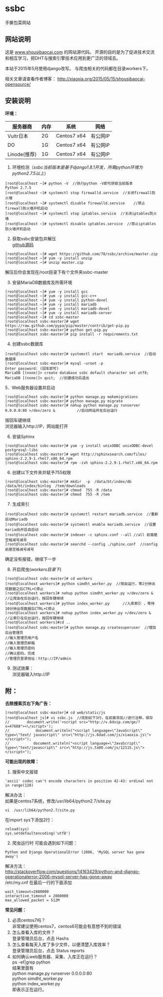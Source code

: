 # ssbc
手撕包菜网站

## 网站说明
这是 www.shousibaocai.com 的网站源代码。
开源的目的是为了促进技术交流和相互学习，把DHT与搜索引擎技术应用到更广泛的领域去。

本站于2015年5月使用django改写。
与爬虫相关的代码都在目录workers下。

相关文章请查看作者博客：
http://xiaoxia.org/2015/05/15/shousibaocai-opensource/

## 安装说明
**环境：**

服务器商 | 内存 | 系统 | 网络
---|---|---|---
Vultr日本 | 2G | Centos7 x64 | 有公网IP
DO | 1G | Centos7 x64 | 有公网IP
Linode(推荐) | 1G | Centos7 x64 | 有公网IP

1. 环境检测（*ssbc当前版本是基于django1.8.1开发，所需python环境为python2.7.5以上*）  
```Shell
[root@localhost ~]# python -V  //执行python -V即可获取当前版本    
Python 2.7.5   
[root@localhost ~]# systemctl stop firewalld.service  //关闭firewall防火墙  
[root@localhost ~]# systemctl disable firewalld.service    //禁止firewall防火墙开机启动  
[root@localhost ~]# systemctl stop iptables.service  //关闭iptables防火墙  
[root@localhost ~]# systemctl disable iptables.service  //禁止iptables防火墙开机启动
```  
2. 获取ssbc安装包并解压  
[github源码](https://github.com/aystshen/ssbc)  

```Shell
[root@localhost ~]# wget https://github.com/78/ssbc/archive/master.zip  
[root@localhost ~]# yum -y install unzip  
[root@localhost ~]# unzip master.zip  
```
解压后你会发现在/root目录下有个文件夹ssbc-master  

3. 安装MariaDB数据库及所需环境
```Shell
[root@localhost ~]# yum -y install gcc  
[root@localhost ~]# yum -y install gcc-c++  
[root@localhost ~]# yum -y install python-devel  
[root@localhost ~]# yum -y install mariadb  
[root@localhost ~]# yum -y install mariadb-devel  
[root@localhost ~]# yum -y install mariadb-server  
[root@localhost ~]# cd ssbc-master  
[root@localhost ssbc-master]# wget https://raw.github.com/pypa/pip/master/contrib/get-pip.py   
[root@localhost ssbc-master]# python get-pip.py  
[root@localhost ssbc-master]# pip install -r requirements.txt  
```

4. 创建ssbc数据库  
```Shell
[root@localhost ssbc-master]# systemctl start  mariadb.service  //启动数据库  
[root@localhost ssbc-master]# mysql -uroot -p  
Enter password: (回车即可)  
MariaDB [(none)]> create database ssbc default character set utf8;  
MariaDB [(none)]> quit;  //创建成功后退出  
```

5．Web服务器设置并启动
```Shell
[root@localhost ssbc-master]# python manage.py makemigrations  
[root@localhost ssbc-master]# python manage.py migrate  
[root@localhost ssbc-master]# nohup python manage.py runserver 0.0.0.0:80 >/dev/zero &          //启动网站并在后台运行  
```
按回车键继续  
浏览器输入http://IP，网站能打开  

6. 安装Sphinx  
```Shell
[root@localhost ssbc-master]# yum -y install unixODBC unixODBC-devel postgresql-libs  
[root@localhost ssbc-master]# wget http://sphinxsearch.com/files/  sphinx-2.2.9-1.rhel7.x86_64.rpm  
[root@localhost ssbc-master]# rpm -ivh sphinx-2.2.9-1.rhel7.x86_64.rpm  
```
6. 创建以下文件夹并赋予755权限 
```Shell
[root@localhost ssbc-master]# mkdir  -p  /data/bt/index/db /data/bt/index/binlog  /tem/downloads  
[root@localhost ssbc-master]# chmod  755 -R /data  
[root@localhost ssbc-master]# chmod  755 -R /tem  
```

7. 生成索引  
```Shell
[root@localhost ssbc-master]# systemctl restart mariadb.service  //重新启动Mariadb 
[root@localhost ssbc-master]# systemctl enable mariadb.service  //设置mariadb开启自启动  
[root@localhost ssbc-master]# indexer -c sphinx.conf --all //all 前面是空格减号减号
[root@localhost ssbc-master]# searchd --config ./sphinx.conf  //config前是空格减号减号
```
确定没有报错，继续下一步  

8. 开启爬虫(*workers目录下*) 
```Shell
[root@localhost ssbc-master]# cd workers  
[root@localhost workers]# python simdht_worker.py  //爬虫运行，等2分钟出现数据之后CTRL+C停止  
[root@localhost workers]# nohup python simdht_worker.py >/dev/zero & //让爬虫在后台运行，按回车键继续  
[root@localhost workers]# python index_worker.py      //入库索引 ，等待10分钟出现数据后CTRL+C停止  
[root@localhost workers]# nohup python index_worker.py >/dev/zero &   //让索引在后台运行，按回车键继续  
[root@localhost workers]#cd ..  
[root@localhost ssbc-master]# python manage.py createsuperuser  //增加后台管理员
//输入管理员用户名  
//输入管理员邮箱  
//输入管理员密码  
//确认密码，完成  
//管理员登录地址：http://IP/admin 
```

9. 测试效果：  
浏览器输入http://IP 

## 附：

**去除搜索页右下角广告：**
```Shell
[root@localhost ssbc-master]# cd web/static/js  
[root@localhost js]# vi ssbc.js  //找到如下3行，在前面添加//进行注释，保存  
//        document.write('<script src="http://v.6dvip.com/ge/?s=47688"><\/script>');  
//            document.writeln("<script language=\"JavaScript\" type=\"text/ javascript\" src=\"http://js.6dad.com/js/xiaoxia.js\"></script>");  
//           document.writeln("<script language=\"JavaScript\" type=\"text/javascript\" src=\"http://js.ta80.com/js/12115.js\"></script>");  
```

**可能出现的故障：**  
1. 搜索中文报错  
```
'ascii' codec can't encode characters in position 42-43: ordinal not in range(128)
```
解决办法：  
如果是centos7系统，修改/usr/lib64/python2.7/site.py  
```
vi  /usr/lib64/python2.7/site.py  
```
在import sys下添加2行： 
```
reload(sys)  
sys.setdefaultencoding('utf8')  
```

2. 爬虫运行时 可能会遇到如下问题：
```
Python and Django OperationalError (2006, 'MySQL server has gone away')  
```
解决方法：   
<http://stackoverflow.com/questions/14163429/python-and-django-operationalerror-2006-mysql-server-has-gone-away>  
/etc/my.cnf 在最后一行的下面添加
```
wait_timeout=2880000  
interactive_timeout = 2880000  
max_allowed_packet = 512M  
```

**常见问题：**  
1. 必须centos7吗？  
非常建议使用centos7，centos6可能会有意想不到的错误  
2. 怎么查看入库的文件？  
登录管理员后台，点击 Hashs   
3. 怎么查看每天入库了多少文件，以便清楚入库效率？  
登录管理员后台，点击 Status reports   
4. 如何确认web服务器、采集、入库正在运行？  
ps -ef|grep python  
结果里面有  
python manage.py runserver 0.0.0.0:80    
python simdht_worker.py    
python index_worker.py  
即表示正在运行。  